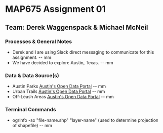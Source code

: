 # MAP675 Assignment 01
## Team: Derek Waggenspack & Michael McNeil

### Processes & General Notes
* Derek and I are using Slack direct messaging to communicate for this assignment. -- mm
* We have decided to explore Austin, Texas. -- mm

### Data & Data Source(s)
* Austin Parks [Austin's Open Data Portal](https://data.austintexas.gov/) -- mm
* Urban Trails [Austin's Open Data Portal](https://data.austintexas.gov/) -- mm
* Off-Leash Areas [Austin's Open Data Portal](https://data.austintexas.gov/) -- mm

### Terminal Commands
* ogrinfo -so "file-name.shp" "layer-name" (used to determine projection of shapefile) -- mm

